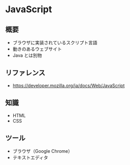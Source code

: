 # JavaScript

## 概要

* ブラウザに実装されているスクリプト言語
* 動きのあるウェブサイト
* Java とは別物

## リファレンス

* https://developer.mozilla.org/ja/docs/Web/JavaScript

## 知識

* HTML
* CSS

## ツール

* ブラウザ（Google Chrome）
* テキストエディタ